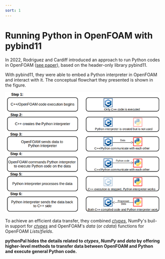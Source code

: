 ```yaml
---
sort: 1
---
```


# Running Python in OpenFOAM with pybind11

In 2022, Rodriguez and Cardiff introduced an approach to run Python codes in OpenFOAM ([see paper](https://tinyurl.com/pybind11foam)), based on the header-only library pybind11.

With pybind11, they were able to embed a Python interpreter in OpenFOAM and interact with it. The conceptual flowchart they presented is shown in the figure.

<img src="/images/6steps.png" alt="6 steps to communicate Python and OpenFOAM">


To achieve an efficient data transfer, they combined [_ctypes_](https://docs.python.org/3/library/ctypes.html), NumPy's buil-in support for [_ctypes_](https://docs.python.org/3/library/ctypes.html) and OpenFOAM's _data_ (or _cdata_) functions for OpenFOAM _Lists_/_fields_. 


**pythonPal hides the details related to _ctypes_, _NumPy_ and _data_ by offering higher-level methods to transfer data between OpenFOAM and Python and execute general Python code.**